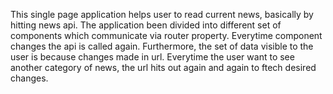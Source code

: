 This single page application helps user to read current news, basically by hitting news api. The application been divided into different set of components which communicate via router property. Everytime component changes the api is called again. Furthermore, the set of data visible to the user is because changes made in url.
Everytime the user want to see another category of news, the url hits out again and again to ftech desired changes.
